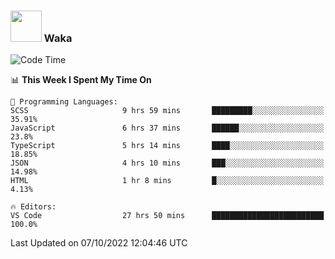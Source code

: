 ### <img src="https://media.giphy.com/media/VgCDAzcKvsR6OM0uWg/giphy.gif" width="50"> Waka

  <!--START_SECTION:waka-->
![Code Time](http://img.shields.io/badge/Code%20Time-921%20hrs%2018%20mins-blue)

📊 **This Week I Spent My Time On** 

```text
💬 Programming Languages: 
SCSS                     9 hrs 59 mins       █████████░░░░░░░░░░░░░░░░   35.91% 
JavaScript               6 hrs 37 mins       ██████░░░░░░░░░░░░░░░░░░░   23.8% 
TypeScript               5 hrs 14 mins       ████░░░░░░░░░░░░░░░░░░░░░   18.85% 
JSON                     4 hrs 10 mins       ███░░░░░░░░░░░░░░░░░░░░░░   14.98% 
HTML                     1 hr 8 mins         █░░░░░░░░░░░░░░░░░░░░░░░░   4.13%

🔥 Editors: 
VS Code                  27 hrs 50 mins      █████████████████████████   100.0%

```


 Last Updated on 07/10/2022 12:04:46 UTC
<!--END_SECTION:waka-->
